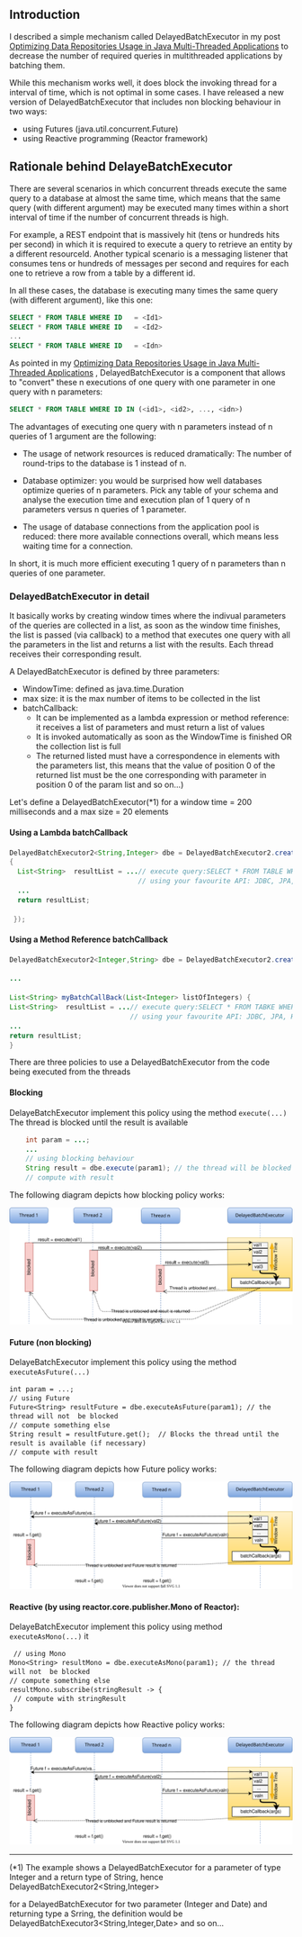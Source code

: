
 ## Introduction
 
 I described a simple mechanism called DelayedBatchExecutor in my post [Optimizing Data Repositories Usage in Java Multi-Threaded Applications](https://dzone.com/articles/optimizing-data-repositories-usage-in-java-multith) to decrease the number of required queries in multithreaded applications by batching them. 
 
 While this mechanism works well, it does block the invoking thread for a interval of time, which is not optimal in some cases. I have released a new version of DelayedBatchExecutor that includes non blocking behaviour in two ways:

- using Futures (java.util.concurrent.Future) 
- using Reactive programming (Reactor framework)

## Rationale behind DelayeBatchExecutor

There are several scenarios in which concurrent threads execute the same query to a database at almost the same time, which means that the same query (with different argument) may be executed many times within a short interval of time if the number of concurrent threads is high. 

For example, a REST endpoint that is massively hit (tens or hundreds hits per second) in which it is required to execute a query to retrieve an entity by a different resourceId. Another typical scenario is a  messaging listener that consumes tens or hundreds of messages per second and requires for each one to retrieve a row from a table by a different id.

In all these cases, the database is executing many times the same query (with different argument), like this one:
```sql
SELECT * FROM TABLE WHERE ID   = <Id1>
SELECT * FROM TABLE WHERE ID   = <Id2>
...
SELECT * FROM TABLE WHERE ID   = <Idn>
```
As pointed in my  [Optimizing Data Repositories Usage in Java Multi-Threaded Applications](https://dzone.com/articles/optimizing-data-repositories-usage-in-java-multith) , DelayedBatchExecutor is a component that allows to "convert" these n executions of one query with one parameter in  one query with n parameters:

```sql
SELECT * FROM TABLE WHERE ID IN (<id1>, <id2>, ..., <idn>)
```

The advantages of executing one query with n parameters instead of n queries of 1 argument are the following:

* The usage of network resources is reduced dramatically: The number of round-trips to the database is 1 instead of n.

* Database optimizer: you would be surprised how well databases optimize queries of n parameters. Pick any table of your schema and analyse the execution time and execution plan of 1 query of n parameters versus n queries of 1 parameter.

* The usage of database connections from the application pool is reduced: there more available connections overall, which means less waiting time for a connection.

In short, it is much more efficient executing 1 query of n parameters than n queries of one parameter.


### DelayedBatchExecutor in detail

It basically works by creating window times where the indivual parameters of the queries are collected in a list, as soon as the window time finishes, the list is passed (via callback)  to a  method that executes one query with  all the parameters in the list and returns a list with the results. Each thread receives their corresponding result.

A DelayedBatchExecutor is defined by three parameters:
 
 * WindowTime: defined as java.time.Duration
 * max size: it is the max number of items to be collected in the list
 * batchCallback:
    - It can be implemented as a lambda expression or method reference: it receives a list of parameters and must return a list of values
    - It is invoked automatically as soon as the WindowTime is finished OR the collection list is full 
    - The returned listed must have a correspondence in elements with the parameters list, this means that the value of position 0 of the returned list must be the one corresponding with parameter in position 0 of the param list and so on...)

	
  Let's define a DelayedBatchExecutor(*1)  for a window time = 200 milliseconds and a max size = 20 elements 
  
  #### Using a Lambda batchCallback
```java
DelayedBatchExecutor2<String,Integer> dbe = DelayedBatchExecutor2.create(Duration.ofMillis(200), 20, listOfIntegers-> 
{
  List<String>  resultList = ...// execute query:SELECT * FROM TABLE WHERE ID IN (listOfIntegers.get(0), ..., listOfIntegers.get(n));
                                // using your favourite API: JDBC, JPA, Hibernate
  ...
  return resultList;
  
 });
  ``` 
  
  #### Using a Method Reference batchCallback
  
  ```java
DelayedBatchExecutor2<Integer,String> dbe = DelayedBatchExecutor2.create(Duration.ofMillis(200), 20, this::myBatchCallBack);
  
...
  
List<String> myBatchCallBack(List<Integer> listOfIntegers) {
  List<String>  resultList = ...// execute query:SELECT * FROM TABKE WHERE ID IN (listOfIntegers.get(0), ..., listOfIntegers.get(n));
                                // using your favourite API: JDBC, JPA, Hibernate.
  ...
  return resultList;
}
``` 

There are three policies to use a DelayedBatchExecutor from the code being executed from the threads



#### Blocking

DelayeBatchExecutor implement this policy using the method `execute(...)`
The thread is blocked until the result is available
 
```java 
    int param = ...;
	...
    // using blocking behaviour
    String result = dbe.execute(param1); // the thread will be blocked until the result is available
    // compute with result
```
The following diagram depicts how blocking policy works:

![Blocking image](/src/main/javadoc/doc-files/blocking.svg)


#### Future (non blocking)

DelayeBatchExecutor implement this policy using the method `executeAsFuture(...)`

	int param = ...;
    // using Future
    Future<String> resultFuture = dbe.executeAsFuture(param1); // the thread will not  be blocked
    // compute something else
    String result = resultFuture.get();  // Blocks the thread until the result is available (if necessary)
    // compute with result

The following diagram depicts how Future policy works:

![Future image](/src/main/javadoc/doc-files/future.svg)



#### Reactive (by using reactor.core.publisher.Mono of Reactor):
 
DelayeBatchExecutor implement this policy using  method `executeAsMono(...)` it 

     // using Mono
    Mono<String> resultMono = dbe.executeAsMono(param1); // the thread will not  be blocked
    // compute something else
    resultMono.subscribe(stringResult -> {
     // compute with stringResult
    }
	
The following diagram depicts how Reactive policy works:

![Reactive image](/src/main/javadoc/doc-files/future.svg)

-----
(*1) The example shows a DelayedBatchExecutor for a parameter of type Integer and a return type of String, hence DelayedBatchExecutor2<String,Integer>

for a DelayedBatchExecutor for two parameter (Integer and Date) and returning type a Srring, the definition would be
DelayedBatchExecutor3<String,Integer,Date> and so on...

